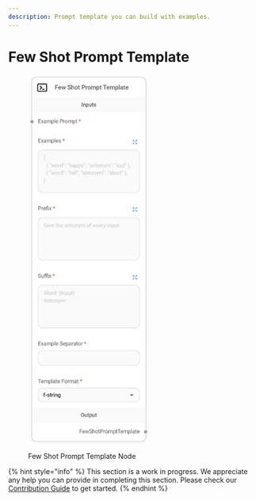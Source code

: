 ```yaml
---
description: Prompt template you can build with examples.
---
```


# Few Shot Prompt Template

<figure><img src="../../../.gitbook/assets/image (1) (1) (1) (1) (1) (1).png" alt="" width="245"><figcaption><p>Few Shot Prompt Template Node</p></figcaption></figure>

{% hint style="info" %}
This section is a work in progress. We appreciate any help you can provide in completing this section. Please check our [Contribution Guide](../../../contributing/) to get started.
{% endhint %}
